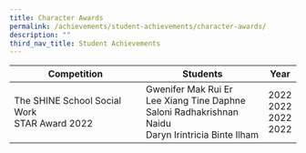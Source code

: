 ```yaml
---
title: Character Awards
permalink: /achievements/student-achievements/character-awards/
description: ""
third_nav_title: Student Achievements
---
```

| Competition | Students | Year  |
| -------- | -------- | -------- |
| The SHINE School Social Work <br>STAR Award 2022  | Gwenifer Mak Rui Er<br> Lee Xiang Tine Daphne<br>Saloni Radhakrishnan Naidu<br> Daryn Irintricia Binte Ilham     |   2022<br>2022<br>2022<br>2022  |